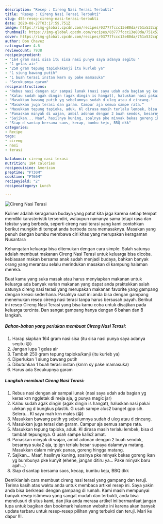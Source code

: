 ```yaml
---
description: "Resep : Cireng Nasi Terasi Terbukti"
title: "Resep : Cireng Nasi Terasi Terbukti"
slug: 455-resep-cireng-nasi-terasi-terbukti
date: 2020-08-27T03:17:59.751Z
image: https://img-global.cpcdn.com/recipes/03777fccc13e80da/751x532cq70/cireng-nasi-terasi-foto-resep-utama.jpg
thumbnail: https://img-global.cpcdn.com/recipes/03777fccc13e80da/751x532cq70/cireng-nasi-terasi-foto-resep-utama.jpg
cover: https://img-global.cpcdn.com/recipes/03777fccc13e80da/751x532cq70/cireng-nasi-terasi-foto-resep-utama.jpg
author: Don Chavez
ratingvalue: 4.6
reviewcount: 7938
recipeingredient:
- "164 gram nasi sisa itu sisa nasi punya saya adanya segitu "
- "1 gelas air"
- "250 gram tepung tapiokakanji itu kurleb ya"
- "1 siung bawang putih"
- "1 buah terasi instan kmrn sy pake mamasuka"
- "Secukupnya garam"
recipeinstructions:
- "Rebus nasi dengan air sampai lunak (nasi saya udah ada bagian yg keras krn nggletak di meja aja, g punya magic jar)"
- "Kalau sudah agak dingin (agak dingin is hangat), haluskan nasi pakai ulekan yg d bungkus plastik. G usah sampe alus2 banget gpp sih. Selera... Kl saya mah krn males (😁)"
- "Masukkan bawang putih yg sebelumnya sudah d uleg atau d cincang."
- "Masukkan juga terasi dan garam. Campur aja semua sampe rata."
- "Masukkan tepung tapioka, aduk. Kl dirasa masih terlalu lembek, bisa d tambah tepungnya. G usah sampe kalis2 amat."
- "Panaskan minyak di wajan, ambil adonan dengan 2 buah sendok, besarnya suka2 aja, tp jgn terlalu besar supaya dalamnya matang. Masukkan dalam minyak panas, goreng hingga matang."
- "Sajikan... Maaf, hasilnya kuning, soalnya pke minyak bekas goreng ikan yg bumbunya pke kunyit (ehehe, jangan ditiru ya... Pake minyak baru ajah...)"
- "Siap d santap bersama saos, kecap, bumbu keju, BBQ dkk"
categories:
- Recipe
tags:
- cireng
- nasi
- terasi

katakunci: cireng nasi terasi 
nutrition: 184 calories
recipecuisine: American
preptime: "PT30M"
cooktime: "PT60M"
recipeyield: "2"
recipecategory: Lunch

---
```



![Cireng Nasi Terasi](https://img-global.cpcdn.com/recipes/03777fccc13e80da/751x532cq70/cireng-nasi-terasi-foto-resep-utama.jpg)

Kuliner adalah keragaman budaya yang patut kita jaga karena setiap tempat memiliki karasteristik tersendiri, walaupun namanya sama tetapi rasa dan tekstur yang berbeda, seperti cireng nasi terasi yang kami contohkan berikut mungkin di tempat anda berbeda cara memasaknya. Masakan yang penuh dengan bumbu membawa ciri khas yang merupakan keragaman Nusantara

Kehangatan keluarga bisa ditemukan dengan cara simple. Salah satunya adalah membuat makanan Cireng Nasi Terasi untuk keluarga bisa dicoba. kebiasaan makan bersama anak sudah menjadi budaya, bahkan banyak orang yang merantau selalu merindukan masakan di kampung halaman mereka.



Buat kamu yang suka masak atau harus menyiapkan makanan untuk keluarga ada banyak varian makanan yang dapat anda praktekkan salah satunya cireng nasi terasi yang merupakan makanan favorite yang gampang dengan kreasi sederhana. Pasalnya saat ini anda bisa dengan gampang menemukan resep cireng nasi terasi tanpa harus bersusah payah.
Berikut ini resep Cireng Nasi Terasi yang bisa kamu coba untuk disajikan pada keluarga tercinta. Dan sangat gampang hanya dengan 6 bahan dan 8 langkah.


<!--inarticleads1-->

##### Bahan-bahan yang perlukan membuat Cireng Nasi Terasi:

1. Harap siapkan 164 gram nasi sisa (itu sisa nasi punya saya adanya segitu 😄)
1. Jangan lupa 1 gelas air
1. Tambah 250 gram tepung tapioka/kanji (itu kurleb ya)
1. Diperlukan 1 siung bawang putih
1. Dibutuhkan 1 buah terasi instan (kmrn sy pake mamasuka)
1. Harus ada Secukupnya garam




<!--inarticleads2-->

##### Langkah membuat  Cireng Nasi Terasi:

1. Rebus nasi dengan air sampai lunak (nasi saya udah ada bagian yg keras krn nggletak di meja aja, g punya magic jar)
1. Kalau sudah agak dingin (agak dingin is hangat), haluskan nasi pakai ulekan yg d bungkus plastik. G usah sampe alus2 banget gpp sih. Selera... Kl saya mah krn males (😁)
1. Masukkan bawang putih yg sebelumnya sudah d uleg atau d cincang.
1. Masukkan juga terasi dan garam. Campur aja semua sampe rata.
1. Masukkan tepung tapioka, aduk. Kl dirasa masih terlalu lembek, bisa d tambah tepungnya. G usah sampe kalis2 amat.
1. Panaskan minyak di wajan, ambil adonan dengan 2 buah sendok, besarnya suka2 aja, tp jgn terlalu besar supaya dalamnya matang. Masukkan dalam minyak panas, goreng hingga matang.
1. Sajikan... Maaf, hasilnya kuning, soalnya pke minyak bekas goreng ikan yg bumbunya pke kunyit (ehehe, jangan ditiru ya... Pake minyak baru ajah...)
1. Siap d santap bersama saos, kecap, bumbu keju, BBQ dkk




Demikianlah cara membuat cireng nasi terasi yang gampang dan teruji. Terima kasih atas waktu anda untuk membaca artikel resep ini. Saya yakin anda bisa berkreasi dengan gampang di rumah. Kami masih mempunyai banyak resep istimewa yang sangat mudah dan terbukti, anda bisa menelusuri di situs kami, dan jika anda merasa artikel ini bermanfaat jangan lupa untuk bagikan dan bookmark halaman website ini karena akan banyak update terbaru untuk resep-resep pilihan yang terbukti dan teruji. Mari ke dapur !!!. 
